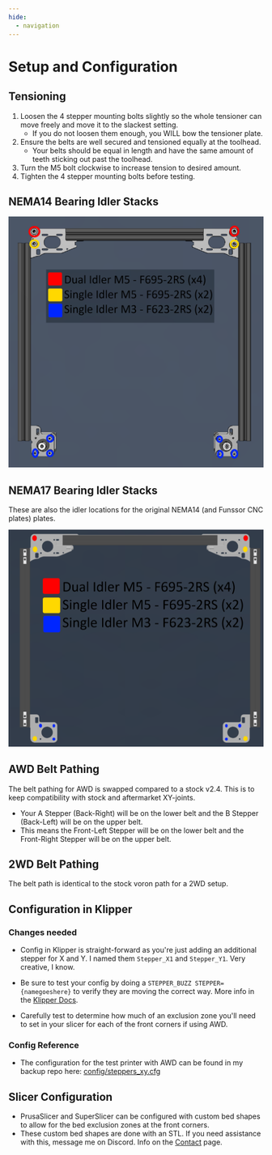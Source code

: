 ```yaml
---
hide:
  - navigation
---
```

# Setup and Configuration

## Tensioning

1. Loosen the 4 stepper mounting bolts slightly so the whole tensioner can move freely and move it to the slackest setting.
      - If you do not loosen them enough, you WILL bow the tensioner plate.
2. Ensure the belts are well secured and tensioned equally at the toolhead.
      - Your belts should be equal in length and have the same amount of teeth sticking out past the toolhead.
3. Turn the M5 bolt clockwise to increase tension to desired amount.
4. Tighten the 4 stepper mounting bolts before testing.

## NEMA14 Bearing Idler Stacks

![NEMA14 Idler Locations](images/Idler_Locations_14.png)

## NEMA17 Bearing Idler Stacks

These are also the idler locations for the original NEMA14 (and Funssor CNC plates) plates.

![NEMA17 Idler Locations](images/Idler_Locations_17.png)

## AWD Belt Pathing

The belt pathing for AWD is swapped compared to a stock v2.4. This is to keep compatibility with stock and aftermarket XY-joints. 

 * Your A Stepper (Back-Right) will be on the lower belt and the B Stepper (Back-Left) will be on the upper belt. 
 * This means the Front-Left Stepper will be on the lower belt and the Front-Right Stepper will be on the upper belt.

## 2WD Belt Pathing

The belt path is identical to the stock voron path for a 2WD setup.

## Configuration in Klipper

### Changes needed

* Config in Klipper is straight-forward as you're just adding an additional stepper for X and Y. I named them `Stepper_X1` and `Stepper_Y1`. Very creative, I know.

* Be sure to test your config by doing a `STEPPER_BUZZ STEPPER={namegoeshere}` to verify they are moving the correct way. More info in the [Klipper Docs](https://www.klipper3d.org/Config_checks.html#verify-stepper-motors).

* Carefully test to determine how much of an exclusion zone you'll need to set in your slicer for each of the front corners if using AWD.

### Config Reference

* The configuration for the test printer with AWD can be found in my backup repo here: [config/steppers_xy.cfg](https://github.com/aTinyShellScript/AWDoom_Klipper_Backup/blob/master/config/steppers_xy.cfg)

## Slicer Configuration

* PrusaSlicer and SuperSlicer can be configured with custom bed shapes to allow for the bed exclusion zones at the front corners.
* These custom bed shapes are done with an STL. If you need assistance with this, message me on Discord. Info on the [Contact](/contact) page.